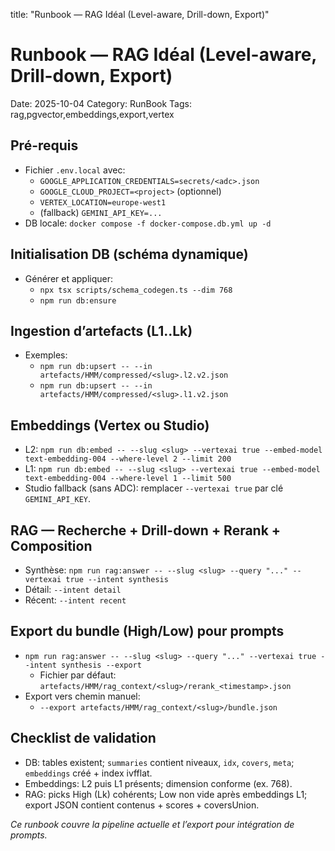title: "Runbook — RAG Idéal (Level-aware, Drill-down, Export)"

# Runbook — RAG Idéal (Level-aware, Drill-down, Export)

Date: 2025-10-04
Category: RunBook
Tags: rag,pgvector,embeddings,export,vertex

## Pré-requis
- Fichier `.env.local` avec:
  - `GOOGLE_APPLICATION_CREDENTIALS=secrets/<adc>.json`
  - `GOOGLE_CLOUD_PROJECT=<project>` (optionnel)
  - `VERTEX_LOCATION=europe-west1`
  - (fallback) `GEMINI_API_KEY=...`
- DB locale: `docker compose -f docker-compose.db.yml up -d`

## Initialisation DB (schéma dynamique)
- Générer et appliquer:
  - `npx tsx scripts/schema_codegen.ts --dim 768`
  - `npm run db:ensure`

## Ingestion d’artefacts (L1..Lk)
- Exemples:
  - `npm run db:upsert -- --in artefacts/HMM/compressed/<slug>.l2.v2.json`
  - `npm run db:upsert -- --in artefacts/HMM/compressed/<slug>.l1.v2.json`

## Embeddings (Vertex ou Studio)
- L2: `npm run db:embed -- --slug <slug> --vertexai true --embed-model text-embedding-004 --where-level 2 --limit 200`
- L1: `npm run db:embed -- --slug <slug> --vertexai true --embed-model text-embedding-004 --where-level 1 --limit 500`
- Studio fallback (sans ADC): remplacer `--vertexai true` par clé `GEMINI_API_KEY`.

## RAG — Recherche + Drill-down + Rerank + Composition
- Synthèse: `npm run rag:answer -- --slug <slug> --query "..." --vertexai true --intent synthesis`
- Détail: `--intent detail`
- Récent: `--intent recent`

## Export du bundle (High/Low) pour prompts
- `npm run rag:answer -- --slug <slug> --query "..." --vertexai true --intent synthesis --export`
  - Fichier par défaut: `artefacts/HMM/rag_context/<slug>/rerank_<timestamp>.json`
- Export vers chemin manuel:
  - `--export artefacts/HMM/rag_context/<slug>/bundle.json`

## Checklist de validation
- DB: tables existent; `summaries` contient niveaux, `idx`, `covers`, `meta`; `embeddings` créé + index ivfflat.
- Embeddings: L2 puis L1 présents; dimension conforme (ex. 768).
- RAG: picks High (Lk) cohérents; Low non vide après embeddings L1; export JSON contient contenus + scores + coversUnion.

*Ce runbook couvre la pipeline actuelle et l’export pour intégration de prompts.*

